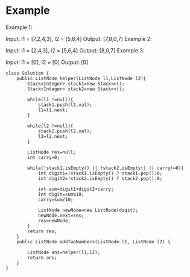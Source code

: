 # Example
Example 1:


Input: l1 = [7,2,4,3], l2 = [5,6,4]
Output: [7,8,0,7]
Example 2:

Input: l1 = [2,4,3], l2 = [5,6,4]
Output: [8,0,7]
Example 3:

Input: l1 = [0], l2 = [0]
Output: [0]
 


```
class Solution {
    public ListNode helper(ListNode l1,ListNode l2){
        Stack<Integer> stack1=new Stack<>();
        Stack<Integer> stack2=new Stack<>();

        while(l1 !=null){
            stack1.push(l1.val);
            l1=l1.next;
        }

        while(l2 !=null){
            stack2.push(l2.val);
            l2=l2.next;
        }

        ListNode res=null;
        int carry=0;

        while(!stack1.isEmpty() || !stack2.isEmpty() || carry!=0){
            int digit1=!stack1.isEmpty() ? stack1.pop():0;
            int digit2=!stack2.isEmpty() ? stack2.pop():0;

            int sum=digit1+digit2+carry;
            int digit=sum%10;
            carry=sum/10;

            ListNode newNode=new ListNode(digit);
            newNode.next=res;
            res=newNode;
        }
        return res;
    }
    public ListNode addTwoNumbers(ListNode l1, ListNode l2) {
        
        ListNode ans=helper(l1,l2);
        return ans;
    }
}
```